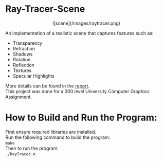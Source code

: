 # Ray-Tracer-Scene

<p align="center">
![scene](/images/raytracer.png) 
</p>
  
An implementation of a realistic scene that captures features such as:
- Transparency
- Refraction
- Shadows 
- Rotation 
- Reflection
- Textures 
- Specular Highlights </a>

More details can be found in the [report](docs/report.pdf).\
This project was done for a 300 level University Computer Graphics Assignment. 

# How to Build and Run the Program:

First ensure required libraries are installed.\
Run the following command to build the program:\
```make``` \
Then to run the program:\
```./RayTracer.o``` 
